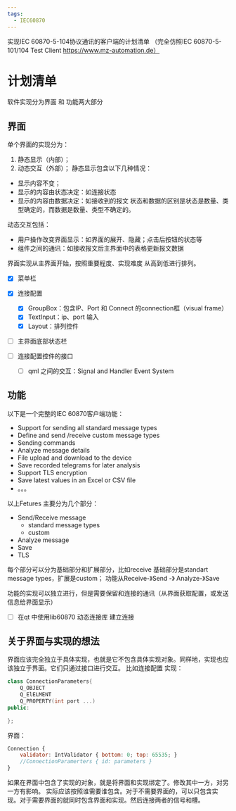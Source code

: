 ```yaml
---
tags:
  - IEC60870
---
```

实现IEC 60870-5-104协议通讯的客户端的计划清单
（完全仿照IEC 60870-5-101/104 Test Client https://www.mz-automation.de）
<!-- more -->
# 计划清单
 软件实现分为界面 和 功能两大部分

## 界面

单个界面的实现分为：
1. 静态显示（内部）；
2. 动态交互（外部）；
静态显示包含以下几种情况：
- 显示内容不变；
- 显示的内容由状态决定：如连接状态
- 显示的内容由数据决定：如接收到的报文
状态和数据的区别是状态是数量、类型确定的，而数据是数量、类型不确定的。

动态交互包括：
- 用户操作改变界面显示：如界面的展开、隐藏；点击后按钮的状态等
- 组件之间的通讯：如接收报文后主界面中的表格更新报文数据

界面实现从主界面开始，按照重要程度、实现难度 从高到低进行排列。
- [x] 菜单栏
- [x] 连接配置
	- [x] GroupBox：包含IP、Port 和 Connect 的connection框（visual frame）
	- [x] TextInput：ip、port 输入
	- [x] Layout：排列控件
- [ ] 主界面底部状态栏

- [ ] 连接配置控件的接口
	- [ ] qml 之间的交互：Signal and Handler Event System

## 功能
以下是一个完整的IEC 60870客户端功能：
- Support for sending all standard message types
- Define and send /receive custom message types
- Sending commands
- Analyze message details
- File upload and download to the device
- Save recorded telegrams for later analysis
- Support TLS encryption
- Save latest values in an Excel or CSV file
- 。。。

以上Fetures 主要分为几个部分：
- Send/Receive message 
	- standard message types 
	- custom 
- Analyze message
- Save
- TLS

每个部分可以分为基础部分和扩展部分，比如receive 基础部分是standart message types，扩展是custom；
功能从Receive-》Send -》 Analyze-》Save

功能的实现可以独立进行，但是需要保留和连接的通讯（从界面获取配置，或发送信息给界面显示）


- [ ] 在qt 中使用lib60870 动态连接库 建立连接
	

## 关于界面与实现的想法
界面应该完全独立于具体实现，也就是它不包含具体实现对象。同样地，实现也应该独立于界面。它们只通过接口进行交互。
比如连接配置
实现：
``` cpp
class ConnectionParameters{
	Q_OBJECT
	Q_ElELMENT
	Q_PROPERTY(int port ...)
public:
	
};
```
界面：
``` js
Connection {
	validator: IntValidator { bottom: 0; top: 65535; }
	//ConnectionParamerters { id: parameters }
}
```
如果在界面中包含了实现的对象，就是将界面和实现绑定了。修改其中一方，对另一方有影响。
实际应该按照谁需要谁包含。对于不需要界面的，可以只包含实现。对于需要界面的就同时包含界面和实现。然后连接两者的信号和槽。

